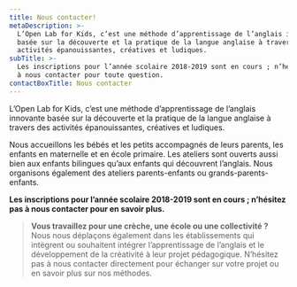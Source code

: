 ```yaml
---
title: Nous contacter!
metaDescription: >-
  L’Open Lab for Kids, c’est une méthode d’apprentissage de l’anglais innovante
  basée sur la découverte et la pratique de la langue anglaise à travers des
  activités épanouissantes, créatives et ludiques.
subTitle: >-
  Les inscriptions pour l’année scolaire 2018-2019 sont en cours ; n’hésitez pas
  à nous contacter pour toute question.
contactBoxTitle: Nous contacter
---
```


L’Open Lab for Kids, c’est une méthode d’apprentissage de l’anglais innovante basée sur la découverte et la pratique de la langue anglaise à travers des activités épanouissantes, créatives et ludiques.
 
Nous accueillons les bébés et les petits accompagnés de leurs parents, les enfants en maternelle et en école primaire. Les ateliers sont ouverts aussi bien aux enfants bilingues qu’aux enfants qui découvrent l’anglais. Nous organisons également des ateliers parents-enfants ou grands-parents-enfants.

**Les inscriptions pour l’année scolaire 2018-2019 sont en cours ; n’hésitez pas à nous contacter pour en savoir plus.**

> **Vous travaillez pour une crèche, une école ou une collectivité ?** Nous nous déplaçons également dans les établissements qui intègrent ou souhaitent intégrer l’apprentissage de l’anglais et le développement de la créativité à leur projet pédagogique. N’hésitez pas à nous contacter directement pour échanger sur votre projet ou en savoir plus sur nos méthodes.
